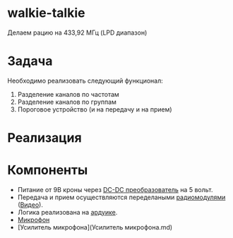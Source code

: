 # walkie-talkie
Делаем рацию на 433,92 МГц (LPD диапазон)

# Задача
Необходимо реализовать следующий функционал:
1. Разделение каналов по частотам
2. Разделение каналов по группам
3. Пороговое устройство (и на передачу и на прием)

# Реализация

# Компоненты
- Питание от 9В кроны через [DC-DC преобразователь](https://amperkot.ru/products/dcdc_preobrazovatel_ponizhayuschiy_lm2596s/24022294.html) на 5 вольт.  
- Передача и прием осуществляются переделаными [радиомодулями](https://amperkot.ru/products/radiomoduli_433mhz_peredatchik_mxfs03v_i_priemnik_mx05v/23869814.html) ([Видео](https://www.youtube.com/watch?v=o1lduXJH_W4&ab_channel=ZAFERYILDIZ)).  
- Логика реализована на [ардуике](https://amperkot.ru/products/plata_nano_v_30__arduinosovmestimaya/23813247.html).  
- [Микрофон](https://amperkot.ru/products/elektretnyiy_mikrofon_6x5mm_emb6050ul_52d/24145498.html)
- [Усилитель микрофона](Усилитель микрофона.md)
